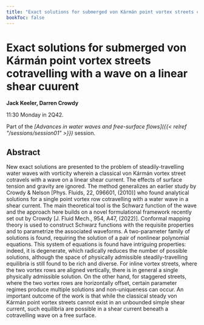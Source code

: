 ```yaml
---
title: "Exact solutions for submerged von Kármán point vortex streets cotravelling with a wave on a linear shear cuurent"
bookToc: false
---
```


# Exact solutions for submerged von Kármán point vortex streets cotravelling with a wave on a linear shear cuurent

**Jack Keeler, Darren Crowdy**

11:30 Monday in 2Q42.

Part of the *[Advances in water waves and free-surface flows]({{< relref "/sessions/session01" >}})* session.

## Abstract

New exact solutions are presented to the problem of steadily-travelling water waves with
vorticity wherein a classical von Kármán vortex street cotravels with a wave on a linear shear
current. The effects of surface tension and gravity are ignored. The method generalizes an earlier
study by Crowdy & Nelson [Phys. Fluids, 22, 096601, (2010)] who found analytical solutions for
a single point vortex row cotravelling with a water wave in a shear current. The main theoretical
tool is the Schwarz function of the wave and the approach here builds on a novel formulational
framework recently set out by Crowdy [J. Fluid Mech., 954, A47, (2022)]. Conformal mapping
theory is used to construct Schwarz functions with the requisite properties and to parametrize
the associated waveforms. A two-parameter family of solutions is found, requiring the solution
of a pair of nonlinear polynomial equations. This system of equations is found have intriguing
properties: indeed, it is degenerate, which radically reduces the number of possible solutions,
although the space of physically admissible steadily-travelling equilibria is still found to be rich
and diverse. For inline vortex streets, where the two vortex rows are aligned vertically, there
is in general a single physically admissible solution. On the other hand, for staggered streets,
where the two vortex rows are horizontally offset, certain parameter regimes produce multiple
solutions and non-uniqueness can occur. An important outcome of the work is that while the
classical steady von Kármán point vortex streets cannot exist in an unbounded simple shear
current, such equilibria are possible in a shear current beneath a cotravelling wave on a free
surface.


